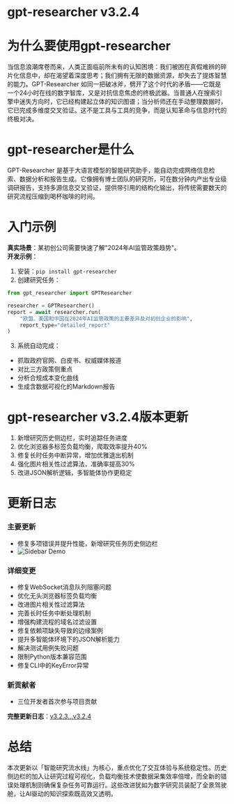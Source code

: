 # gpt-researcher v3.2.4
# 为什么要使用gpt-researcher

当信息浪潮席卷而来，人类正面临前所未有的认知困境：我们被困在真假难辨的碎片化信息中，却在渴望着深度思考；我们拥有无限的数据资源，却失去了提炼智慧的能力。GPT-Researcher 如同一把破冰斧，劈开了这个时代的矛盾——它既是一个24小时在线的数字智库，又是对抗信息焦虑的终极武器。当普通人在搜索引擎中迷失方向时，它已经构建起立体的知识图谱；当分析师还在手动整理数据时，它已完成多维度交叉验证。这不是工具与工具的竞争，而是认知革命与信息时代的终极对决。

# gpt-researcher是什么

GPT-Researcher 是基于大语言模型的智能研究助手，能自动完成网络信息检索、数据分析和报告生成。它像拥有博士团队的研究所，可在数分钟内产出专业级调研报告，支持多源信息交叉验证，提供带引用的结构化输出，将传统需要数天的研究流程压缩到喝杯咖啡的时间。

# 入门示例

**真实场景**：某初创公司需要快速了解"2024年AI监管政策趋势"。  
**开发示例**：  
1. 安装：`pip install gpt-researcher`  
2. 创建研究任务：
```python
from gpt_researcher import GPTResearcher

researcher = GPTResearcher()
report = await researcher.run(
    "欧盟、美国和中国在2024年AI监管政策的主要差异及对初创企业的影响",
    report_type="detailed_report"
)
```
3. 系统自动完成：  
- 抓取政府官网、白皮书、权威媒体报道  
- 对比三方政策侧重点  
- 分析合规成本变化曲线  
- 生成含数据可视化的Markdown报告

# gpt-researcher v3.2.4版本更新

1. 新增研究历史侧边栏，实时追踪任务进度  
2. 优化浏览器多标签负载均衡，爬取效率提升40%  
3. 修复长时任务中断异常，增加优雅退出机制  
4. 强化图片相关性过滤算法，准确率提高30%  
5. 改进JSON解析逻辑，多智能体协作更稳定

# 更新日志

### 主要更新
- 修复多项错误并提升性能，新增研究任务历史侧边栏
- ![Sidebar Demo](https://private-user-images.githubusercontent.com/13554167/420790365-6a205fa7-02cc-4d22-8066-af5a8d7aaff8.gif)

### 详细变更
- 修复WebSocket消息队列阻塞问题
- 优化无头浏览器标签负载均衡
- 改进图片相关性过滤算法
- 完善长时任务中断处理机制
- 增强构建流程的域名过滤设置
- 修复依赖项缺失导致的边缘案例
- 提升多智能体环境下的JSON解析能力
- 解决测试用例失败问题
- 限制Python版本兼容范围
- 修复CLI中的KeyError异常

### 新贡献者
- 三位开发者首次参与项目贡献

**完整更新日志**：[v3.2.3...v3.2.4](https://github.com/assafelovic/gpt-researcher/compare/v3.2.3...v3.2.4)

# 总结

本次更新以「智能研究流水线」为核心，重点优化了交互体验与系统稳定性。历史侧边栏的加入让研究过程可视化，负载均衡技术使数据采集效率倍增，而全新的错误处理机制则确保复杂任务可靠运行。这些改进犹如为数字研究员装配了全景驾驶舱，让AI驱动的知识探索既高效又透明。